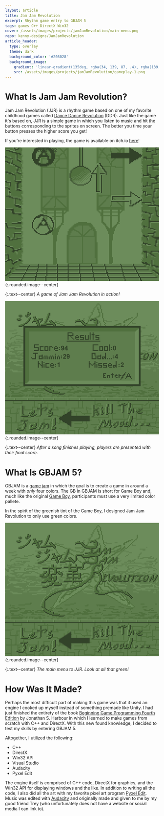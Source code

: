 ```yaml
---
layout: article
title: Jam Jam Revolution
excerpt: Rhythm game entry to GBJAM 5
tags: games C++ DirectX Win32
cover: /assets/images/projects/jamJamRevolution/main-menu.png
repo: kenny-designs/JamJamRevolution
article_header:
  type: overlay
  theme: dark
  background_color: '#203028'
  background_image:
    gradient: 'linear-gradient(135deg, rgba(34, 139, 87, .4), rgba(139, 34, 139, .4))'
    src: /assets/images/projects/jamJamRevolution/gameplay-1.png
---
```


# What Is Jam Jam Revolution?
Jam Jam Revolution (JJR) is a rhythm game based on one of my favorite childhood
games called [Dance Dance Revolution](https://en.wikipedia.org/wiki/Dance_Dance_Revolution) (DDR).
Just like the game it's based on, JJR is a simple game in which you listen to music
and hit the buttons corresponding to the sprites on screen. The better you time
your button presses the higher score you get! 

If you're interested in playing, the game is available on itch.io
[here](https://kenny-designs.itch.io/jam-jam-revolution)!

![Gameplay1](/assets/images/projects/jamJamRevolution/gameplay-1.png){:.rounded.image--center}

{:.text--center}
*A game of Jam Jam Revolution in action!*

![Results](/assets/images/projects/jamJamRevolution/results-screen.png){:.rounded.image--center}

{:.text--center}
*After a song finishes playing, players are presented with their final score.*


# What Is GBJAM 5?
GBJAM is a [game jam](https://en.wikipedia.org/wiki/Game_jam) in which the goal
is to create a game in around a week with *only* four colors. The GB in GBJAM
is short for Game Boy and, much like the original [Game Boy](https://en.wikipedia.org/wiki/Game_Boy),
participants must use a very limited color pallete.

In the spirit of the greenish tint of the Game Boy, I designed Jam Jam
Revolution to only use green colors.

![Menu](/assets/images/projects/jamJamRevolution/main-menu.png){:.rounded.image--center}

{:.text--center}
*The main menu to JJR. Look at all that green!*


# How Was It Made?
Perhaps the most difficult part of making this game was that it used an engine
I cooked up myself instead of something premade like Unity. I had just finished
the entirety of the book [Beginning Game Programming Fourth Edition](https://www.cengage.com/c/beginning-game-programming-4e-harbour/9781305258952/) by Jonathan S. Harbour in which I learned to make games from
scratch with C++ and DirectX. With this new found knowledge, I decided to test
my skills by entering GBJAM 5.

Altogether, I utilized the following:
- C++
- DirectX
- Win32 API
- Visual Studio
- Audacity
- Pyxel Edit

The engine itself is comprised of C++ code, DirectX for graphics, and the Win32 API
for displaying windows and the like. In addition to writing all the code, I also
did all the art with my favorite pixel art program [Pyxel Edit](https://pyxeledit.com/).
Music was edited with [Audacity](https://www.audacityteam.org/) and originally made
and given to me by my good friend Trey (who unfortunately does not have a website or
social media I can link to).
